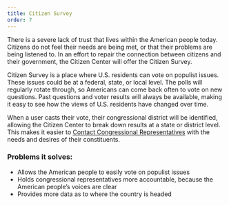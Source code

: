```yaml
---
title: Citizen Survey
order: 7
---
```


There is a severe lack of trust that lives within the American people today. Citizens do not feel their needs are being met, or that their problems are being listened to. In an effort to repair the connection between citizens and their government, the Citizen Center will offer the Citizen Survey.

Citizen Survey is a place where U.S. residents can vote on populist issues. These issues could be at a federal, state, or local level. The polls will regularly rotate through, so Americans can come back often to vote on new questions. Past questions and voter results will always be available, making it easy to see how the views of U.S. residents have changed over time. 

When a user casts their vote, their congressional district will be identified, allowing the Citizen Center to break down results at a state or district level. This makes it easier to [Contact Congressional Representatives](/on-the-pulse/contact-representatives) with the needs and desires of their constituents.

### Problems it solves:
- Allows the American people to easily vote on populist issues
- Holds congressional representatives more accountable, because the American people’s voices are clear
- Provides more data as to where the country is headed
